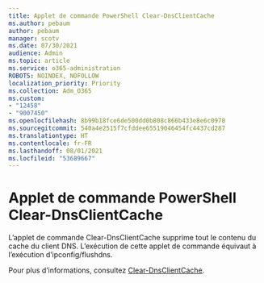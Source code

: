 ```yaml
---
title: Applet de commande PowerShell Clear-DnsClientCache
ms.author: pebaum
author: pebaum
manager: scotv
ms.date: 07/30/2021
audience: Admin
ms.topic: article
ms.service: o365-administration
ROBOTS: NOINDEX, NOFOLLOW
localization_priority: Priority
ms.collection: Adm_O365
ms.custom:
- "12458"
- "9007450"
ms.openlocfilehash: 8b99b18fce6de500dd0b808c866b433e8e6c0970
ms.sourcegitcommit: 540a4e2515f7cfddee65519046454fc4437cd287
ms.translationtype: HT
ms.contentlocale: fr-FR
ms.lasthandoff: 08/01/2021
ms.locfileid: "53689667"
---
```

# <a name="powershell-clear-dnsclientcache-cmdlet"></a>Applet de commande PowerShell Clear-DnsClientCache

L’applet de commande Clear-DnsClientCache supprime tout le contenu du cache du client DNS. L’exécution de cette applet de commande équivaut à l’exécution d’ipconfig/flushdns.

Pour plus d’informations, consultez [Clear-DnsClientCache](/powershell/module/dnsclient/clear-dnsclientcache?view=windowsserver2019-ps).